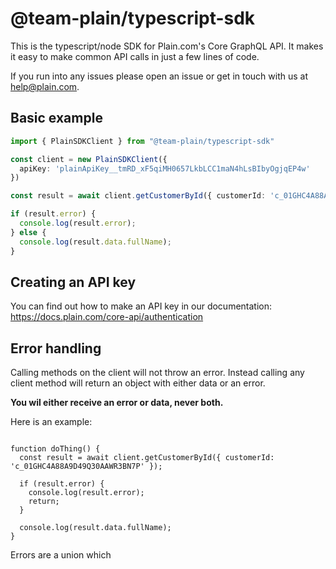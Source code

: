 # @team-plain/typescript-sdk

This is the typescript/node SDK for Plain.com's Core GraphQL API.  It makes it easy to make common API calls in just a few lines of code.

If you run into any issues please open an issue or get in touch with us at help@plain.com.

## Basic example

```ts
import { PlainSDKClient } from "@team-plain/typescript-sdk"

const client = new PlainSDKClient({
  apiKey: 'plainApiKey__tmRD_xF5qiMH0657LkbLCC1maN4hLsBIbyOgjqEP4w'
})

const result = await client.getCustomerById({ customerId: 'c_01GHC4A88A9D49Q30AAWR3BN7P' });

if (result.error) {
  console.log(result.error);        
} else {
  console.log(result.data.fullName);
}
```

## Creating an API key
You can find out how to make an API key in our documentation: https://docs.plain.com/core-api/authentication




## Error handling
Calling methods on the client will not throw an error. Instead calling any client method will return an object with either data or an error.

**You wil either receive an error or data, never both.**

Here is an example: 

```

function doThing() {
  const result = await client.getCustomerById({ customerId: 'c_01GHC4A88A9D49Q30AAWR3BN7P' });

  if (result.error) {
    console.log(result.error);        
    return;
  } 

  console.log(result.data.fullName);
}
```

Errors are a union which 